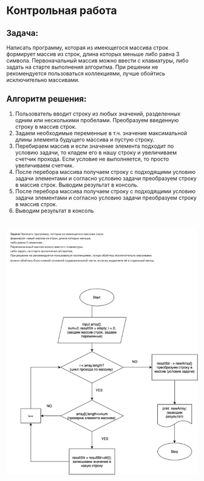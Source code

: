# Контрольная работа

## Задача:

Написать программу, которая из имеющегося массива строк формирует массив из строк, длина которых меньше либо равна 3 символа. Первоначальный массив можно ввести с клавиатуры, либо задать на старте выполнения алгоритма. При решении не рекомендуется пользоваться коллекциями, лучше обойтись исключительно массивами.

## Алгоритм решения:

1. Пользователь вводит строку из любых значений, разделенных одним или несколькими пробелами.
Преобразуем введенную строку в массив строк.
2. Задаем необходимые переменные в т.ч. значение максимальной длины элемента будущего массива и пустую строку.
3. Перебираем массив и если значение элемента подходит по условию задачи, то кладем его в нашу строку и увеличиваем счетчик прохода. Если условие не выполняется, то просто увеличиваем счетчик.
4. После перебора массива получаем строку с подходящими условию задачи элементами и согласно условию задачи преобразуем строку в массив строк.
Выводим результат в консоль.
5. После перебора массива получаем строку с подходящими условию задачи элементами и согласно условию задачи преобразуем строку в массив строк.
6. Выводим результат в консоль

# ![Блок схема алгоритма:](https://github.com/RimmaMaz/final_1_quarter/blob/main/finish_work_1%20quarter.png)






